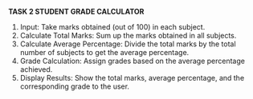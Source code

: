 **TASK 2
STUDENT GRADE CALCULATOR**
1) Input: Take marks obtained (out of 100) in each subject.
2) Calculate Total Marks: Sum up the marks obtained in all subjects.
3) Calculate Average Percentage: Divide the total marks by the total number of subjects to get the average percentage.
4) Grade Calculation: Assign grades based on the average percentage achieved.
5) Display Results: Show the total marks, average percentage, and the corresponding grade to the user.
